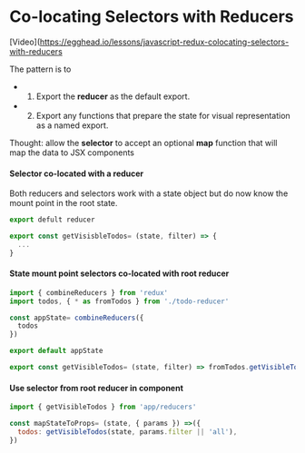 # Co-locating Selectors with Reducers
[Video](https://egghead.io/lessons/javascript-redux-colocating-selectors-with-reducers

The pattern is to
- 1. Export the **reducer** as the default export.
- 2. Export any functions that prepare the state for visual representation as a named export.

Thought: allow the **selector** to accept an optional **map** function that will map the data to JSX components


#### Selector co-located with a reducer
Both reducers and selectors work with a state object but do now know the mount point in the root state.

```js
export defult reducer

export const getVisisbleTodos= (state, filter) => {
  ...
}
```

#### State mount point selectors co-located with root reducer
```js
import { combineReducers } from 'redux'
import todos, { * as fromTodos } from './todo-reducer'

const appState= combineReducers({
  todos
})

export default appState

export const getVisibleTodos= (state, filter) => fromTodos.getVisibleTodos(state.todos, filter)
```

#### Use selector from root reducer in component
```js
import { getVisibleTodos } from 'app/reducers'

const mapStateToProps= (state, { params }) =>({
  todos: getVisibleTodos(state, params.filter || 'all'),
})
